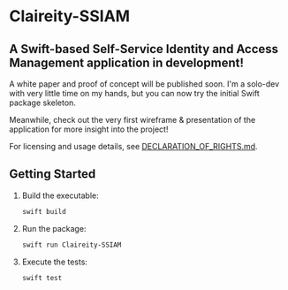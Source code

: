 # Claireity-SSIAM

## A Swift-based **S**elf-**S**ervice **I**dentity and **A**ccess **M**anagement application in development!

A white paper and proof of concept will be published soon. I'm a solo-dev with very little time on my hands, but you can now try the initial Swift package skeleton.

Meanwhile, check out the very first wireframe & presentation of the application for more insight into the project!

For licensing and usage details, see [DECLARATION_OF_RIGHTS.md](./DECLARATION_OF_RIGHTS.md).

## Getting Started

1. Build the executable:
   ```bash
   swift build
   ```
2. Run the package:
   ```bash
   swift run Claireity-SSIAM
   ```
3. Execute the tests:
   ```bash
   swift test
   ```

